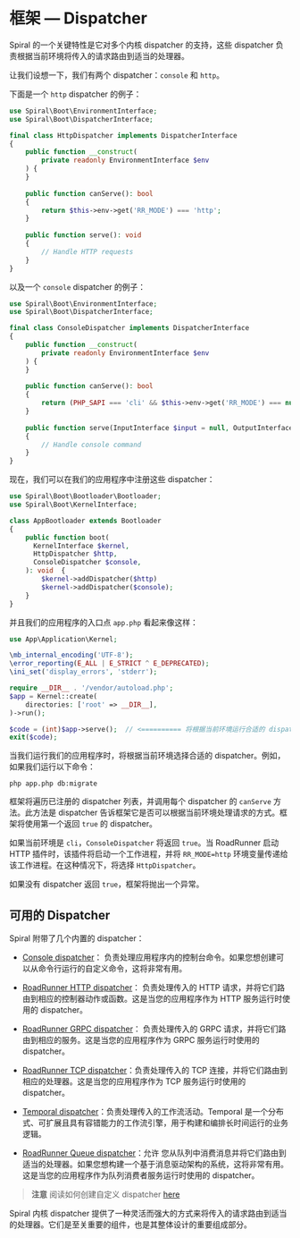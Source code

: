 # 框架 — Dispatcher

Spiral 的一个关键特性是它对多个内核 dispatcher 的支持，这些 dispatcher 负责根据当前环境将传入的请求路由到适当的处理器。

让我们设想一下，我们有两个 dispatcher：`console` 和 `http`。

下面是一个 `http` dispatcher 的例子：

```php
use Spiral\Boot\EnvironmentInterface;
use Spiral\Boot\DispatcherInterface;

final class HttpDispatcher implements DispatcherInterface
{
    public function __construct(
        private readonly EnvironmentInterface $env
    ) {
    }
    
    public function canServe(): bool
    {
        return $this->env->get('RR_MODE') === 'http';
    }
    
    public function serve(): void
    {
        // Handle HTTP requests
    }
}
```

以及一个 `console` dispatcher 的例子：

```php
use Spiral\Boot\EnvironmentInterface;
use Spiral\Boot\DispatcherInterface;

final class ConsoleDispatcher implements DispatcherInterface
{
    public function __construct(
        private readonly EnvironmentInterface $env
    ) {
    }
    
    public function canServe(): bool
    { 
        return (PHP_SAPI === 'cli' && $this->env->get('RR_MODE') === null);
    }
    
    public function serve(InputInterface $input = null, OutputInterface $output = null): int
    {
        // Handle console command
    }
}
```

现在，我们可以在我们的应用程序中注册这些 dispatcher：

```php
use Spiral\Boot\Bootloader\Bootloader;
use Spiral\Boot\KernelInterface;

class AppBootloader extends Bootloader
{
    public function boot(
      KernelInterface $kernel, 
      HttpDispatcher $http,
      ConsoleDispatcher $console,
    ): void  {
        $kernel->addDispatcher($http)
        $kernel->addDispatcher($console);
    }
}
```

并且我们的应用程序的入口点 `app.php` 看起来像这样：

```php app.php
use App\Application\Kernel;

\mb_internal_encoding('UTF-8');
\error_reporting(E_ALL | E_STRICT ^ E_DEPRECATED);
\ini_set('display_errors', 'stderr');

require __DIR__ . '/vendor/autoload.php';
$app = Kernel::create(
    directories: ['root' => __DIR__],
)->run();

$code = (int)$app->serve();  // <========== 将根据当前环境运行合适的 dispatcher
exit($code);
```

当我们运行我们的应用程序时，将根据当前环境选择合适的 dispatcher。例如，如果我们运行以下命令：

```terminal
php app.php db:migrate
```

框架将遍历已注册的 dispatcher 列表，并调用每个 dispatcher 的 `canServe` 方法。此方法是 dispatcher 告诉框架它是否可以根据当前环境处理请求的方式。框架将使用第一个返回 `true` 的 dispatcher。

如果当前环境是 `cli`，`ConsoleDispatcher` 将返回 `true`。当 RoadRunner 启动 HTTP 插件时，该插件将启动一个工作进程，并将 `RR_MODE=http` 环境变量传递给该工作进程。在这种情况下，将选择 `HttpDispatcher`。

如果没有 dispatcher 返回 `true`，框架将抛出一个异常。

## 可用的 Dispatcher

Spiral 附带了几个内置的 dispatcher：

- [Console dispatcher](https://github.com/spiral/framework/blob/master/src/Framework/Console/ConsoleDispatcher.php)：
  负责处理应用程序内的控制台命令。如果您想创建可以从命令行运行的自定义命令，这将非常有用。

- [RoadRunner HTTP dispatcher](https://github.com/spiral/roadrunner-bridge/blob/4.x/src/Http/Internal/Dispatcher.php)：
  负责处理传入的 HTTP 请求，并将它们路由到相应的控制器动作或函数。这是当您的应用程序作为 HTTP 服务运行时使用的 dispatcher。

- [RoadRunner GRPC dispatcher](https://github.com/spiral/roadrunner-bridge/blob/4.x/src/GRPC/Internal/Dispatcher.php)：
  负责处理传入的 GRPC 请求，并将它们路由到相应的服务。这是当您的应用程序作为 GRPC 服务运行时使用的 dispatcher。

- [RoadRunner TCP dispatcher](https://github.com/spiral/roadrunner-bridge/blob/4.x/src/Tcp/Internal/Dispatcher.php)：负责处理传入的 TCP 连接，并将它们路由到相应的处理器。这是当您的应用程序作为 TCP 服务运行时使用的 dispatcher。

- [Temporal dispatcher](https://github.com/spiral/temporal-bridge/blob/2.0/src/Dispatcher.php)：负责处理传入的工作流活动。Temporal 是一个分布式、可扩展且具有容错能力的工作流引擎，用于构建和编排长时间运行的业务逻辑。

- [RoadRunner Queue dispatcher](https://github.com/spiral/roadrunner-bridge/blob/4.x/src/Queue/Internal/Dispatcher.php)：允许
  您从队列中消费消息并将它们路由到适当的处理器。如果您想构建一个基于消息驱动架构的系统，这将非常有用。
  这是当您的应用程序作为队列消费者服务运行时使用的 dispatcher。

> **注意**
> 阅读如何创建自定义 dispatcher [here](../cookbook/custom-dispatcher.md)

Spiral 内核 dispatcher 提供了一种灵活而强大的方式来将传入的请求路由到适当的处理器。它们是至关重要的组件，也是其整体设计的重要组成部分。
